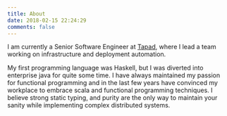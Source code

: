 ```yaml
---
title: About
date: 2018-02-15 22:24:29
comments: false
---
```


I am currently a Senior Software Engineer at [Tapad](https://www.tapad.com/), where I lead a team working on infrastructure and deployment automation. 

My first programming language was Haskell, but I was diverted into enterprise java for quite some time. I have always maintained my passion for functional programming and in the last few years have convinced my workplace to embrace scala and functional programming techniques. I believe strong static typing, and purity are the only way to maintain your sanity while implementing complex distributed systems.

